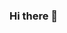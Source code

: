 ### Hi there 👋

<!--
**Vulgane034/Vulgane034** is a ✨ _special_ ✨ repository because its `README.md` (this file) appears on your GitHub profile.

Here are some ideas to get you started:

 🔭 I’m currently working on mongoDB and python
 🌱 I’m currently learning mongoD,python,machin learning,deep learning,data visualisation
 👯 I’m looking to collaborate on another person who as a skills on finances ,computer programing,data,
 🤔 I’m looking for help with  somme person 
 💬 Ask me about  my life ,obis,work an another thing which you interest about me 
 📫 How to reach me: ...
 😄 Pronouns: ...
 ⚡ Fun fact: data science is an amazing for doing a prevision on somelse domain(finances,construction,bussiness,health,..)
-->
